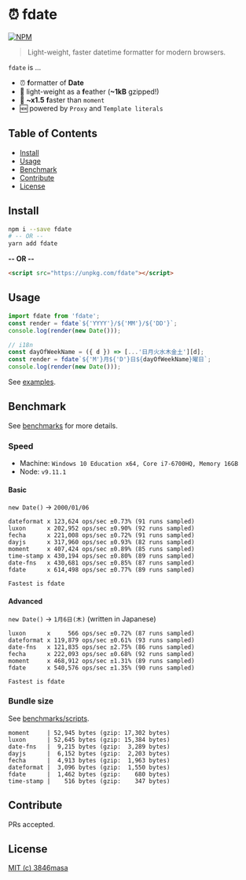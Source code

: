 # ⏰ fdate

[![NPM](https://nodei.co/npm/fdate.png?compact=true)](https://nodei.co/npm/fdate/)

> Light-weight, faster datetime formatter for modern browsers.

`fdate` is ...

- ⏰ **f**ormatter of **Date**
- 👼 light-weight as a **f**eather (**~1kB** gzipped!)
- 🦄 **~x1.5** **f**aster than `moment`
- 🆕 powered by `Proxy` and `Template literals`

## Table of Contents

- [Install](#install)
- [Usage](#usage)
- [Benchmark](#benchmark)
- [Contribute](#contribute)
- [License](#license)

## Install

```bash
npm i --save fdate
# -- OR --
yarn add fdate
```

**-- OR --**

```html
<script src="https://unpkg.com/fdate"></script>
```

## Usage

```js
import fdate from 'fdate';
const render = fdate`${'YYYY'}/${'MM'}/${'DD'}`;
console.log(render(new Date()));
```

```js
// i18n
const dayOfWeekName = ({ d }) => [...'日月火水木金土'][d];
const render = fdate`${'M'}月${'D'}日${dayOfWeekName}曜日`;
console.log(render(new Date()));
```

See [examples](./examples).

## Benchmark

See [benchmarks](./benchmarks) for more details.

### Speed

- Machine: `Windows 10 Education x64, Core i7-6700HQ, Memory 16GB`
- Node: `v9.11.1`

#### Basic
`new Date()` -> `2000/01/06`

```
dateformat x 123,624 ops/sec ±0.73% (91 runs sampled)
luxon      x 202,952 ops/sec ±0.90% (92 runs sampled)
fecha      x 221,008 ops/sec ±0.72% (91 runs sampled)
dayjs      x 317,960 ops/sec ±0.93% (82 runs sampled)
moment     x 407,424 ops/sec ±0.89% (85 runs sampled)
time-stamp x 430,194 ops/sec ±0.80% (89 runs sampled)
date-fns   x 430,681 ops/sec ±0.85% (87 runs sampled)
fdate      x 614,498 ops/sec ±0.77% (89 runs sampled)

Fastest is fdate
```

#### Advanced
`new Date()` -> `1月6日(木)` (written in Japanese)

```
luxon      x     566 ops/sec ±0.72% (87 runs sampled)
dateformat x 119,879 ops/sec ±0.61% (93 runs sampled)
date-fns   x 121,835 ops/sec ±2.75% (86 runs sampled)
fecha      x 222,093 ops/sec ±0.68% (92 runs sampled)
moment     x 468,912 ops/sec ±1.31% (89 runs sampled)
fdate      x 540,576 ops/sec ±1.35% (90 runs sampled)

Fastest is fdate
```

### Bundle size

See [benchmarks/scripts](./benchmarks/scripts).

```
moment     | 52,945 bytes (gzip: 17,302 bytes)
luxon      | 52,645 bytes (gzip: 15,384 bytes)
date-fns   |  9,215 bytes (gzip:  3,289 bytes)
dayjs      |  6,152 bytes (gzip:  2,203 bytes)
fecha      |  4,913 bytes (gzip:  1,963 bytes)
dateformat |  3,096 bytes (gzip:  1,550 bytes)
fdate      |  1,462 bytes (gzip:    680 bytes)
time-stamp |    516 bytes (gzip:    347 bytes)
```

## Contribute

PRs accepted.

## License

[MIT (c) 3846masa](./LICENSE)
